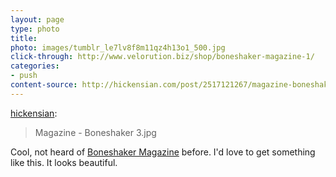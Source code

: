 ```yaml
---
layout: page
type: photo
title: 
photo: images/tumblr_le7lv8f8m11qz4h13o1_500.jpg
click-through: http://www.velorution.biz/shop/boneshaker-magazine-1/
categories: 
- push
content-source: http://hickensian.com/post/2517121267/magazine-boneshaker-3-jpg
---
```

<p><a href="http://hickensian.com/post/2517121267/magazine-boneshaker-3-jpg" class="tumblr_blog">hickensian</a>:</p>

<blockquote><p>Magazine - Boneshaker 3.jpg</p></blockquote>

<p>Cool, not heard of <a href="http://www.boneshakermag.com/">Boneshaker Magazine</a> before. I'd love to get something like this. It looks beautiful. </p>
